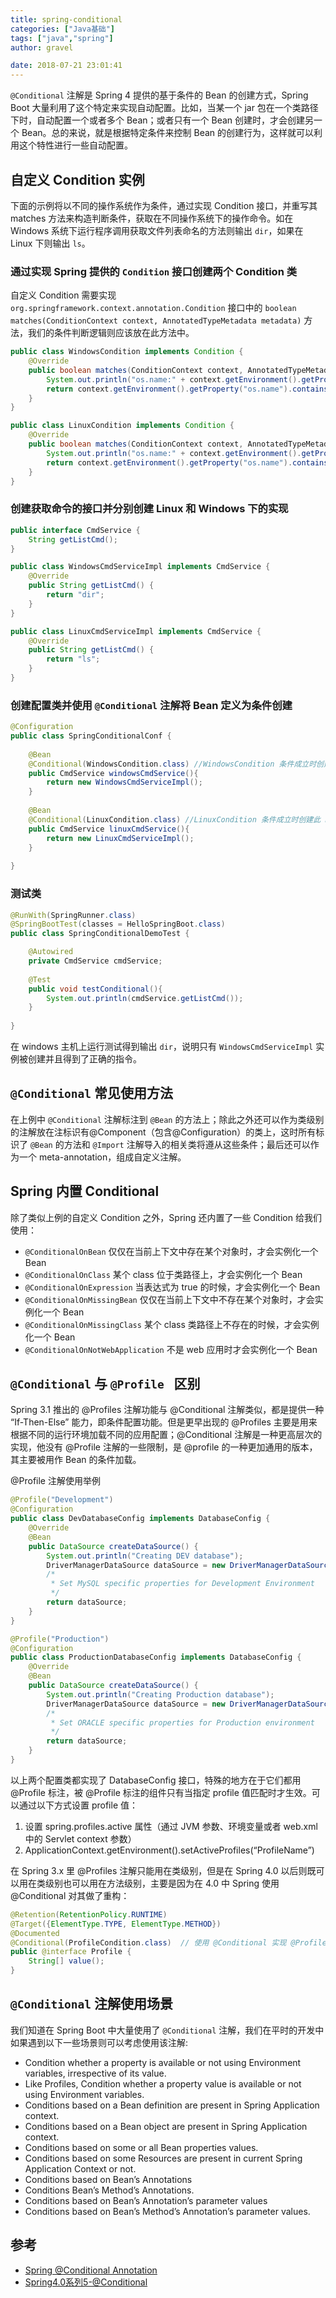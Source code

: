 ```yaml
---
title: spring-conditional
categories: ["Java基础"]
tags: ["java","spring"]
author: gravel

date: 2018-07-21 23:01:41 
---
```



`@Conditional` 注解是 Spring 4 提供的基于条件的 Bean 的创建方式，Spring Boot 大量利用了这个特定来实现自动配置。比如，当某一个 jar 包在一个类路径下时，自动配置一个或者多个 Bean；或者只有一个 Bean 创建时，才会创建另一个 Bean。总的来说，就是根据特定条件来控制 Bean 的创建行为，这样就可以利用这个特性进行一些自动配置。

<!-- more -->

## 自定义 Condition 实例

下面的示例将以不同的操作系统作为条件，通过实现 Condition 接口，并重写其 matches 方法来构造判断条件，获取在不同操作系统下的操作命令。如在 Windows 系统下运行程序调用获取文件列表命名的方法则输出 `dir`，如果在 Linux 下则输出 `ls`。

### 通过实现 Spring 提供的 `Condition` 接口创建两个 Condition 类

自定义 Condition 需要实现 `org.springframework.context.annotation.Condition` 接口中的 `boolean matches(ConditionContext context, AnnotatedTypeMetadata metadata)` 方法，我们的条件判断逻辑则应该放在此方法中。

```java
public class WindowsCondition implements Condition {
	@Override
	public boolean matches(ConditionContext context, AnnotatedTypeMetadata metadata) {
		System.out.println("os.name:" + context.getEnvironment().getProperty("os.name"));
		return context.getEnvironment().getProperty("os.name").contains("Windows");
	}
}

public class LinuxCondition implements Condition {
	@Override
	public boolean matches(ConditionContext context, AnnotatedTypeMetadata metadata) {
		System.out.println("os.name:" + context.getEnvironment().getProperty("os.name"));
		return context.getEnvironment().getProperty("os.name").contains("Linux");
	}
}
```

### 创建获取命令的接口并分别创建  Linux 和 Windows 下的实现

```java
public interface CmdService {
	String getListCmd();	
}

public class WindowsCmdServiceImpl implements CmdService {
	@Override
	public String getListCmd() {
		return "dir";
	}
}

public class LinuxCmdServiceImpl implements CmdService {
	@Override
	public String getListCmd() {
		return "ls";
	}
}
```

### 创建配置类并使用 `@Conditional` 注解将 Bean 定义为条件创建

```java
@Configuration
public class SpringConditionalConf {
	
	@Bean
	@Conditional(WindowsCondition.class) //WindowsCondition 条件成立时创建此 Bean
	public CmdService windowsCmdService(){
		return new WindowsCmdServiceImpl();
	}
	
	@Bean
	@Conditional(LinuxCondition.class) //LinuxCondition 条件成立时创建此 Bean
	public CmdService linuxCmdService(){
		return new LinuxCmdServiceImpl();
	}
	
}
```

### 测试类

```java
@RunWith(SpringRunner.class)
@SpringBootTest(classes = HelloSpringBoot.class)
public class SpringConditionalDemoTest {

	@Autowired
	private CmdService cmdService;
	
	@Test
	public void testConditional(){
		System.out.println(cmdService.getListCmd());
	}
	
}
```

在 windows 主机上运行测试得到输出 `dir`，说明只有 `WindowsCmdServiceImpl` 实例被创建并且得到了正确的指令。


## `@Conditional` 常见使用方法

在上例中 `@Conditional` 注解标注到 `@Bean` 的方法上；除此之外还可以作为类级别的注解放在注标识有@Component（包含@Configuration）的类上，这时所有标识了 `@Bean` 的方法和 `@Import` 注解导入的相关类将遵从这些条件；最后还可以作为一个 meta-annotation，组成自定义注解。

## Spring 内置 Conditional

除了类似上例的自定义 Condition 之外，Spring 还内置了一些 Condition 给我们使用：

- `@ConditionalOnBean` 仅仅在当前上下文中存在某个对象时，才会实例化一个 Bean
- `@ConditionalOnClass` 某个 class 位于类路径上，才会实例化一个 Bean
- `@ConditionalOnExpression` 当表达式为 true 的时候，才会实例化一个 Bean
- `@ConditionalOnMissingBean` 仅仅在当前上下文中不存在某个对象时，才会实例化一个 Bean
- `@ConditionalOnMissingClass` 某个 class 类路径上不存在的时候，才会实例化一个 Bean
- `@ConditionalOnNotWebApplication` 不是 web 应用时才会实例化一个 Bean

## `@Conditional` 与 `@Profile ` 区别

Spring 3.1 推出的 @Profiles 注解功能与 @Conditional 注解类似，都是提供一种 “If-Then-Else” 能力，即条件配置功能。但是更早出现的 @Profiles 主要是用来根据不同的运行环境加载不同的应用配置；@Conditional 注解是一种更高层次的实现，他没有 @Profile 注解的一些限制，是 @profile 的一种更加通用的版本，其主要被用作 Bean 的条件加载。

@Profile 注解使用举例

```java
@Profile("Development")
@Configuration
public class DevDatabaseConfig implements DatabaseConfig {
    @Override
    @Bean
    public DataSource createDataSource() {
        System.out.println("Creating DEV database");
        DriverManagerDataSource dataSource = new DriverManagerDataSource();
        /*
         * Set MySQL specific properties for Development Environment
         */
        return dataSource;
    }
}

@Profile("Production")
@Configuration
public class ProductionDatabaseConfig implements DatabaseConfig {
    @Override
    @Bean
    public DataSource createDataSource() {
        System.out.println("Creating Production database");
        DriverManagerDataSource dataSource = new DriverManagerDataSource();
        /*
         * Set ORACLE specific properties for Production environment
         */
        return dataSource;
    }
}
```

以上两个配置类都实现了 DatabaseConfig 接口，特殊的地方在于它们都用 @Profile 标注，被 @Profile 标注的组件只有当指定 profile 值匹配时才生效。可以通过以下方式设置 profile 值：

1. 设置 spring.profiles.active 属性（通过 JVM 参数、环境变量或者 web.xml 中的 Servlet context 参数）
2. ApplicationContext.getEnvironment().setActiveProfiles(“ProfileName”)

在 Spring 3.x 里 @Profiles 注解只能用在类级别，但是在 Spring 4.0 以后则既可以用在类级别也可以用在方法级别，主要是因为在 4.0 中 Spring 使用 @Conditional 对其做了重构：

```java
@Retention(RetentionPolicy.RUNTIME)
@Target({ElementType.TYPE, ElementType.METHOD})
@Documented
@Conditional(ProfileCondition.class)  // 使用 @Conditional 实现 @Profile
public @interface Profile {
	String[] value();
}
```


## `@Conditional` 注解使用场景

我们知道在 Spring Boot 中大量使用了 `@Conditional` 注解，我们在平时的开发中如果遇到以下一些场景则可以考虑使用该注解:

- Condition whether a property is available or not using Environment variables, irrespective of its value.
- Like Profiles, Condition whether a property value is available or not using Environment variables.
- Conditions based on a Bean definition are present in Spring Application context.
- Conditions based on a Bean object are present in Spring Application context.
- Conditions based on some or all Bean properties values.
- Conditions based on some Resources are present in current Spring Application Context or not.
- Conditions based on Bean’s Annotations
- Conditions Bean’s Method’s Annotations.
- Conditions based on Bean’s Annotation’s parameter values
- Conditions based on  Bean’s Method’s Annotation’s parameter values.

## 参考

- [Spring @Conditional Annotation](https://javapapers.com/spring/spring-conditional-annotation/)
- [Spring4.0系列5-@Conditional](http://wiselyman.iteye.com/blog/2002449)

